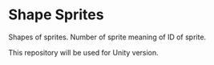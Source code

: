 # Shape Sprites

Shapes of sprites. Number of sprite meaning of ID of sprite.

This repository will be used for Unity version.
